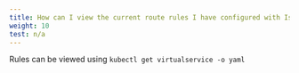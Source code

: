 ```yaml
---
title: How can I view the current route rules I have configured with Istio?
weight: 10
test: n/a
---
```


Rules can be viewed using `kubectl get virtualservice -o yaml`
